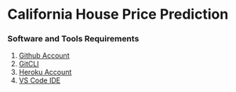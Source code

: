 # California House Price Prediction

### Software and Tools Requirements
1. [Github Account](https://github.com)
2. [GitCLI](https://git-scm.com/downloads)
3. [Heroku Account](https://heroku.com)
4. [VS Code IDE](https://code.visualstudio.com/)
